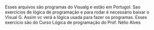 Esses arquivos são programas do Visualg e estão em Portugol. Sao exercícios de lógica de programação e para rodar é necessário baixar o Visual G. Assim vc verá a lógica usada para fazer os programas. Esses exercício são do Curso Lógica de programação do Prof. Nélio Alves 
